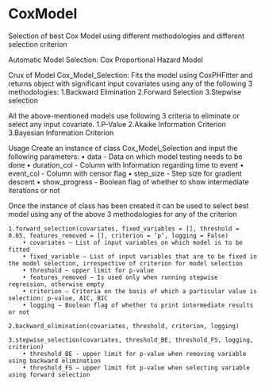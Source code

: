 # CoxModel
Selection of best Cox Model using different methodologies and different selection criterion

Automatic Model Selection: Cox Proportional Hazard Model

Crux of Model
Cox_Model_Selection: Fits the model using CoxPHFitter and returns object with significant input covariates using any of the following 3 methodologies: 
	1.Backward Elimination
	2.Forward Selection
	3.Stepwise selection

All the above-mentioned models use following 3 criteria to eliminate or select any input covariate.
	1.P-Value
	2.Akaike Information Criterion
	3.Bayesian Information Criterion

Usage
Create an instance of class Cox_Model_Selection and input the following parameters:
	• data - Data on which model testing needs to be done
	• duration_col - Column with Information regarding time to event
	• event_col - Column with censor flag
	• step_size - Step size for gradient descent
	• show_progress - Boolean flag of whether to show intermediate iterations or not

Once the instance of class has been created it can be used to select best model using any of the above 3 methodologies for any of the criterion
	
	1.forward_selection(covariates, fixed_variables = [], threshold = 0.05, features_removed = [], criterion = ‘p’, logging = False)  
		• covariates – List of input variables on which model is to be fitted
		• fixed_variable – List of input variables that are to be fixed in the model selection, irrespective of criterion for model selection
		• threshold – upper limit for p-value
		• features_removed – Is used only when running stepwise regression, otherwise empty 
		• criterion – Criteria on the basis of which a particular value is selection: p-value, AIC, BIC
		• logging – Boolean flag of whether to print intermediate results or not

	2.backward_elimination(covariates, threshold, criterion, logging)

	3.stepwise_selection(covariates, threshold_BE, threshold_FS, logging, criterion)
		• threshold_BE - upper limit for p-value when removing variable using backward elimination
		• threshold_FS – upper limit fot p-value when selecting variable using forward selection
 

